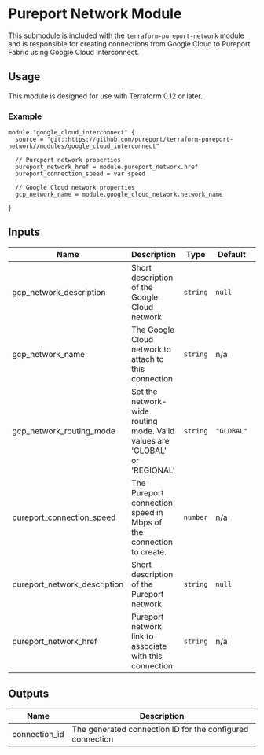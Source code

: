 # Pureport Network Module

This submodule is included with the `terraform-pureport-network` module and is
responsible for creating connections from Google Cloud to Pureport Fabric using
Google Cloud Interconnect.

## Usage

This module is designed for use with Terraform 0.12 or later.

### Example

```hcl
module "google_cloud_interconnect" {
  source = "git::https://github.com/pureport/terraform-pureport-network//modules/google_cloud_interconnect"

  // Pureport network properties
  pureport_network_href = module.pureport_network.href
  pureport_connection_speed = var.speed

  // Google Cloud network properties
  gcp_network_name = module.google_cloud_network.network_name

}

```

<!-- BEGINNING OF PRE-COMMIT-TERRAFORM DOCS HOOK -->
## Inputs

| Name | Description | Type | Default | Required |
|------|-------------|------|---------|:--------:|
| gcp\_network\_description | Short description of the Google Cloud network | `string` | `null` | no |
| gcp\_network\_name | The Google Cloud network to attach to this connection | `string` | n/a | yes |
| gcp\_network\_routing\_mode | Set the network-wide routing mode.  Valid values are 'GLOBAL' or 'REGIONAL' | `string` | `"GLOBAL"` | no |
| pureport\_connection\_speed | The Pureport connection speed in Mbps of the connection to create. | `number` | n/a | yes |
| pureport\_network\_description | Short description of the Pureport network | `string` | `null` | no |
| pureport\_network\_href | Pureport network link to associate with this connection | `string` | n/a | yes |

## Outputs

| Name | Description |
|------|-------------|
| connection\_id | The generated connection ID for the configured connection |

<!-- END OF PRE-COMMIT-TERRAFORM DOCS HOOK -->
